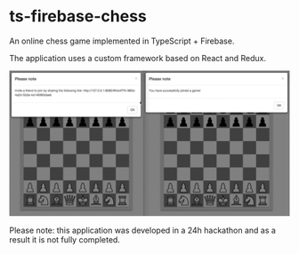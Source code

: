 # ts-firebase-chess
An online chess game implemented in TypeScript + Firebase.

The application uses a custom framework based on React and Redux.

![](https://raw.githubusercontent.com/remojansen/ts-firebase-chess/master/assets/ExFJBZ4kVB.gif)

Please note: this application was developed in a 24h hackathon and as a result it is not fully completed.
